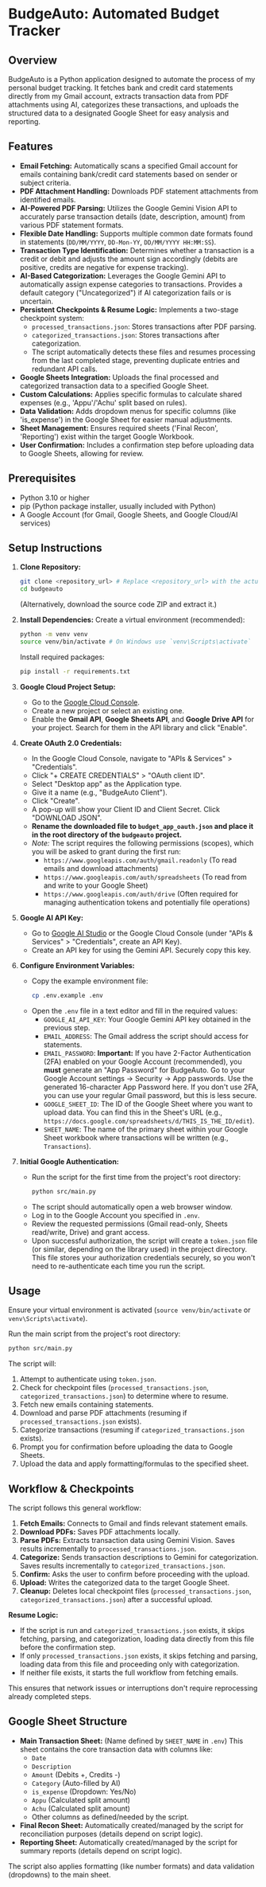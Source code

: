 # BudgeAuto: Automated Budget Tracker

## Overview

BudgeAuto is a Python application designed to automate the process of my personal budget tracking. It fetches bank and credit card statements directly from my Gmail account, extracts transaction data from PDF attachments using AI, categorizes these transactions, and uploads the structured data to a designated Google Sheet for easy analysis and reporting.

## Features

*   **Email Fetching:** Automatically scans a specified Gmail account for emails containing bank/credit card statements based on sender or subject criteria.
*   **PDF Attachment Handling:** Downloads PDF statement attachments from identified emails.
*   **AI-Powered PDF Parsing:** Utilizes the Google Gemini Vision API to accurately parse transaction details (date, description, amount) from various PDF statement formats.
*   **Flexible Date Handling:** Supports multiple common date formats found in statements (`DD/MM/YYYY`, `DD-Mon-YY`, `DD/MM/YYYY HH:MM:SS`).
*   **Transaction Type Identification:** Determines whether a transaction is a credit or debit and adjusts the amount sign accordingly (debits are positive, credits are negative for expense tracking).
*   **AI-Based Categorization:** Leverages the Google Gemini API to automatically assign expense categories to transactions. Provides a default category ("Uncategorized") if AI categorization fails or is uncertain.
*   **Persistent Checkpoints & Resume Logic:** Implements a two-stage checkpoint system:
    *   `processed_transactions.json`: Stores transactions after PDF parsing.
    *   `categorized_transactions.json`: Stores transactions after categorization.
    *   The script automatically detects these files and resumes processing from the last completed stage, preventing duplicate entries and redundant API calls.
*   **Google Sheets Integration:** Uploads the final processed and categorized transaction data to a specified Google Sheet.
*   **Custom Calculations:** Applies specific formulas to calculate shared expenses (e.g., 'Appu'/'Achu' split based on rules).
*   **Data Validation:** Adds dropdown menus for specific columns (like 'is_expense') in the Google Sheet for easier manual adjustments.
*   **Sheet Management:** Ensures required sheets ('Final Recon', 'Reporting') exist within the target Google Workbook.
*   **User Confirmation:** Includes a confirmation step before uploading data to Google Sheets, allowing for review.

## Prerequisites

*   Python 3.10 or higher
*   pip (Python package installer, usually included with Python)
*   A Google Account (for Gmail, Google Sheets, and Google Cloud/AI services)

## Setup Instructions

1.  **Clone Repository:**
    ```bash
    git clone <repository_url> # Replace <repository_url> with the actual URL
    cd budgeauto
    ```
    (Alternatively, download the source code ZIP and extract it.)

2.  **Install Dependencies:**
    Create a virtual environment (recommended):
    ```bash
    python -m venv venv
    source venv/bin/activate # On Windows use `venv\Scripts\activate`
    ```
    Install required packages:
    ```bash
    pip install -r requirements.txt
    ```

3.  **Google Cloud Project Setup:**
    *   Go to the [Google Cloud Console](https://console.cloud.google.com/).
    *   Create a new project or select an existing one.
    *   Enable the **Gmail API**, **Google Sheets API**, and **Google Drive API** for your project. Search for them in the API library and click "Enable".

4.  **Create OAuth 2.0 Credentials:**
    *   In the Google Cloud Console, navigate to "APIs & Services" > "Credentials".
    *   Click "+ CREATE CREDENTIALS" > "OAuth client ID".
    *   Select "Desktop app" as the Application type.
    *   Give it a name (e.g., "BudgeAuto Client").
    *   Click "Create".
    *   A pop-up will show your Client ID and Client Secret. Click "DOWNLOAD JSON".
    *   **Rename the downloaded file to `budget_app_oauth.json` and place it in the root directory of the `budgeauto` project.**
    *   *Note:* The script requires the following permissions (scopes), which you will be asked to grant during the first run:
        *   `https://www.googleapis.com/auth/gmail.readonly` (To read emails and download attachments)
        *   `https://www.googleapis.com/auth/spreadsheets` (To read from and write to your Google Sheet)
        *   `https://www.googleapis.com/auth/drive` (Often required for managing authentication tokens and potentially file operations)

5.  **Google AI API Key:**
    *   Go to [Google AI Studio](https://aistudio.google.com/) or the Google Cloud Console (under "APIs & Services" > "Credentials", create an API Key).
    *   Create an API key for using the Gemini API. Securely copy this key.

6.  **Configure Environment Variables:**
    *   Copy the example environment file:
        ```bash
        cp .env.example .env
        ```
    *   Open the `.env` file in a text editor and fill in the required values:
        *   `GOOGLE_AI_API_KEY`: Your Google Gemini API key obtained in the previous step.
        *   `EMAIL_ADDRESS`: The Gmail address the script should access for statements.
        *   `EMAIL_PASSWORD`: **Important:** If you have 2-Factor Authentication (2FA) enabled on your Google Account (recommended), you **must** generate an "App Password" for BudgeAuto. Go to your Google Account settings -> Security -> App passwords. Use the generated 16-character App Password here. If you don't use 2FA, you can use your regular Gmail password, but this is less secure.
        *   `GOOGLE_SHEET_ID`: The ID of the Google Sheet where you want to upload data. You can find this in the Sheet's URL (e.g., `https://docs.google.com/spreadsheets/d/THIS_IS_THE_ID/edit`).
        *   `SHEET_NAME`: The name of the primary sheet within your Google Sheet workbook where transactions will be written (e.g., `Transactions`).

7.  **Initial Google Authentication:**
    *   Run the script for the first time from the project's root directory:
        ```bash
        python src/main.py
        ```
    *   The script should automatically open a web browser window.
    *   Log in to the Google Account you specified in `.env`.
    *   Review the requested permissions (Gmail read-only, Sheets read/write, Drive) and grant access.
    *   Upon successful authorization, the script will create a `token.json` file (or similar, depending on the library used) in the project directory. This file stores your authorization credentials securely, so you won't need to re-authenticate each time you run the script.

## Usage

Ensure your virtual environment is activated (`source venv/bin/activate` or `venv\Scripts\activate`).

Run the main script from the project's root directory:
```bash
python src/main.py
```
The script will:
1.  Attempt to authenticate using `token.json`.
2.  Check for checkpoint files (`processed_transactions.json`, `categorized_transactions.json`) to determine where to resume.
3.  Fetch new emails containing statements.
4.  Download and parse PDF attachments (resuming if `processed_transactions.json` exists).
5.  Categorize transactions (resuming if `categorized_transactions.json` exists).
6.  Prompt you for confirmation before uploading the data to Google Sheets.
7.  Upload the data and apply formatting/formulas to the specified sheet.

## Workflow & Checkpoints

The script follows this general workflow:

1.  **Fetch Emails:** Connects to Gmail and finds relevant statement emails.
2.  **Download PDFs:** Saves PDF attachments locally.
3.  **Parse PDFs:** Extracts transaction data using Gemini Vision. Saves results incrementally to `processed_transactions.json`.
4.  **Categorize:** Sends transaction descriptions to Gemini for categorization. Saves results incrementally to `categorized_transactions.json`.
5.  **Confirm:** Asks the user to confirm before proceeding with the upload.
6.  **Upload:** Writes the categorized data to the target Google Sheet.
7.  **Cleanup:** Deletes local checkpoint files (`processed_transactions.json`, `categorized_transactions.json`) after a successful upload.

**Resume Logic:**
*   If the script is run and `categorized_transactions.json` exists, it skips fetching, parsing, and categorization, loading data directly from this file before the confirmation step.
*   If only `processed_transactions.json` exists, it skips fetching and parsing, loading data from this file and proceeding only with categorization.
*   If neither file exists, it starts the full workflow from fetching emails.

This ensures that network issues or interruptions don't require reprocessing already completed steps.

## Google Sheet Structure

*   **Main Transaction Sheet:** (Name defined by `SHEET_NAME` in `.env`) This sheet contains the core transaction data with columns like:
    *   `Date`
    *   `Description`
    *   `Amount` (Debits +, Credits -)
    *   `Category` (Auto-filled by AI)
    *   `is_expense` (Dropdown: Yes/No)
    *   `Appu` (Calculated split amount)
    *   `Achu` (Calculated split amount)
    *   Other columns as defined/needed by the script.
*   **Final Recon Sheet:** Automatically created/managed by the script for reconciliation purposes (details depend on script logic).
*   **Reporting Sheet:** Automatically created/managed by the script for summary reports (details depend on script logic).

The script also applies formatting (like number formats) and data validation (dropdowns) to the main sheet.